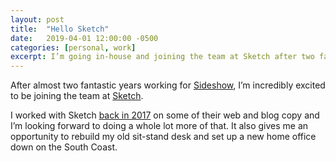 ```yaml
---
layout: post
title:  "Hello Sketch"
date:   2019-04-01 12:00:00 -0500
categories: [personal, work]
excerpt: I’m going in-house and joining the team at Sketch after two fantastic years of agency life at Sideshow.
---
```

After almost two fantastic years working for [Sideshow](https://www.sideshowagency.com/), I’m incredibly excited to be joining the team at [Sketch](https://www.sketch.com/).

I worked with Sketch [back in 2017](https://freddiewrit.es/sketch/) on some of their web and blog copy and I’m looking forward to doing a whole lot more of that. It also gives me an opportunity to rebuild my old sit-stand desk and set up a new home office down on the South Coast.
